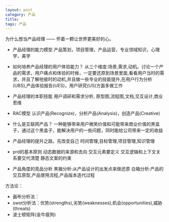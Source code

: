 ```yaml
---
layout: post
category: 产品
title: 
tags: 产品	
---
```


为什么想当产品经理 —— 怀着一颗让世界更美好的心。


+ 产品经理的能力模型
	产品策划，项目管理，产品运营，专业领域知识，心理学，美学

+ 如何培养产品经理的用户体验能力？
	从三个维度:场景,需求,动机。讨论一个产品的需求，用户痛点和体验的时候，一定要还原到场景里面,看看用户当时的需求，并且了解他彼时的动机,并且做一些专业的技能提升,在用户行为分析(UBS),产品体验报告(UES)，用户研究(US)方面多做工作

+ 产品经理的本职技能
	用户调研和需求分析, 原型图,流程图,文档,交互设计,商业思维

+ RAC模型
	认识产品(Recognize)，分析产品(Analysis)，创造产品(Creative)

+ 什么是互联网产品？
	一种能够带来用户微笑价值和可能带来商业价值的黑盒子，通过这个黑盒子，能解决用户的一些问题，同时能给公司带来一定的收益

+ 产品经理的提升之路，先改变自己
	时间管理,目标管理,项目管理,知识管理

+ prd的基本原则
    动态数据的来源和去向
    交互元素要定义
    交互逻辑和上下文关系要交代清楚
    静态文案的约束

+ 产品角度的竞品分析 
    黑箱分析:从产品设计的出发点来做还原
    白箱分析:产品的交互原型,产品使用流程,产品版本迭代过程    













方法论：

+ 画布分析法：
+ swot分析法：优势(strengths),劣势(weaknesses),机会(opportunities),威胁(threats)
+ 波士顿矩阵(金牛瘦狗)
	